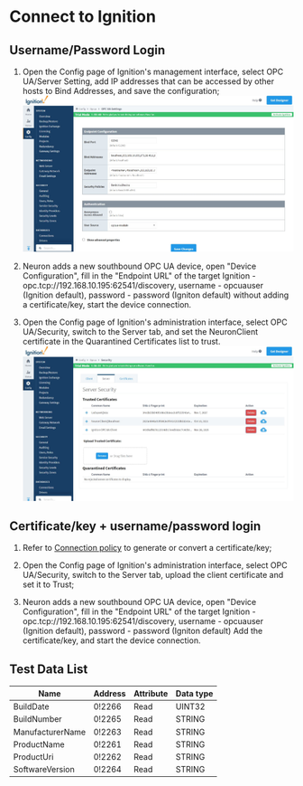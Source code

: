 # Connect to Ignition 

## Username/Password Login

1. Open the Config page of Ignition's management interface, select OPC UA/Server Setting, add IP addresses that can be accessed by other hosts to Bind Addresses, and save the configuration;
![](./assets/ignition-1.jpg)

2. Neuron adds a new southbound OPC UA device, open "Device Configuration", fill in the "Endpoint URL" of the target Ignition - opc.tcp://192.168.10.195:62541/discovery, username - opcuauser (Ignition default), password - password (Igniton default) without adding a certificate/key, start the device connection.

3. Open the Config page of Ignition's administration interface, select OPC UA/Security, switch to the Server tab, and set the NeuronClient certificate in the Quarantined Certificates list to trust.
![](./assets/ignition-2.jpg)

## Certificate/key + username/password login

1. Refer to [Connection policy](./policy.md) to generate or convert a certificate/key;

2. Open the Config page of Ignition's administration interface, select OPC UA/Security, switch to the Server tab, upload the client certificate and set it to Trust;

3. Neuron adds a new southbound OPC UA device, open "Device Configuration", fill in the "Endpoint URL" of the target Ignition - opc.tcp://192.168.10.195:62541/discovery, username - opcuauser (Ignition default), password - password (Igniton default) Add the certificate/key, and start the device connection.

## Test Data List

|  Name            | Address   | Attribute | Data type   |
| ---------------- | ------ | ---- | ------ |
| BuildDate        | 0!2266 | Read | UINT32 |
| BuildNumber      | 0!2265 | Read | STRING |
| ManufacturerName | 0!2263 | Read | STRING |
| ProductName      | 0!2261 | Read | STRING |
| ProductUri       | 0!2262 | Read | STRING |
| SoftwareVersion  | 0!2264 | Read | STRING |

